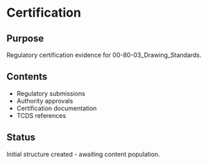 # Certification

## Purpose
Regulatory certification evidence for 00-80-03_Drawing_Standards.

## Contents
- Regulatory submissions
- Authority approvals
- Certification documentation
- TCDS references

## Status
Initial structure created - awaiting content population.
